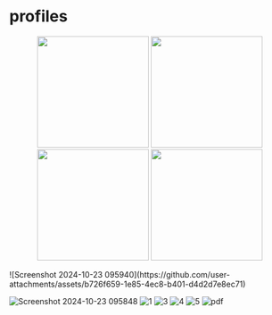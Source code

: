 # profiles
<p align="center">
  <img src="https://github.com/user-attachments/assets/b9299848-2b64-4715-8701-d71b01bd0503" width="200"/>
  <img src="https://github.com/user-attachments/assets/3af9fcbe-a4bb-4ab4-915d-a59858826628" width="200"/>
  <img src="https://github.com/user-attachments/assets/0d633b6c-a6a3-4efa-b058-c904db3d1f9b" width="200"/>
  <img src="https://github.com/user-attachments/assets/6991bd2d-8802-40f8-8ad4-e64a24a9d07c" width="200"/>
</p>
![Screenshot 2024-10-23 095940](https://github.com/user-attachments/assets/b726f659-1e85-4ec8-b401-d4d2d7e8ec71)

![Screenshot 2024-10-23 095848](https://github.com/user-attachments/assets/f7ea76d1-74e3-4cf5-a05f-d8ad1cda8db8)
![1](https://github.com/user-attachments/assets/c0b204a6-7c0a-44f3-8220-395add303ecb)
![3](https://github.com/user-attachments/assets/7a9b0eaa-b52a-4071-90e8-35d100ffbff1)
![4](https://github.com/user-attachments/assets/384eb83b-e6ee-4f1c-99df-0c35b417cd48)
![5](https://github.com/user-attachments/assets/c6b4fc15-f29a-4cd0-94e8-87161c12a831)
![pdf](https://github.com/user-attachments/assets/49abf3ca-406a-46a0-8078-b0c993276671)
